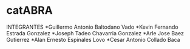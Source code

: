 # catABRA

INTEGRANTES
	*Guillermo Antonio Baltodano Vado
	*Kevin Fernando Estrada Gonzalez
	*Joseph Tadeo Chavarria Gonzalez
	*Arle Jose Baez Gutierrez
	*Alan Ernesto Espinales Lovo
	*Cesar Antonio Collado Baca
